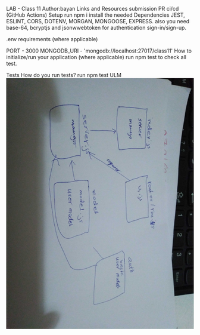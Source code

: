 LAB - Class 11
Author:bayan
Links and Resources
submission PR
ci/cd (GitHub Actions)
Setup
run npm i install the needed Dependencies JEST, ESLINT, CORS, DOTENV, MORGAN, MONGOOSE, EXPRESS.
also you need base-64, bcryptjs and jsonwwebtoken for authentication sign-in/sign-up.

.env requirements (where applicable)

PORT - 3000
MONGODB_URI - 'mongodb://localhost:27017/class11'
How to initialize/run your application (where applicable)
run npm test to check all test.

Tests
How do you run tests?
run npm test
ULM
![](https://github.com/401-advanced-javascript-bayan/lab11/blob/Authentication/image/IMG_20200212_225824.jpg)
